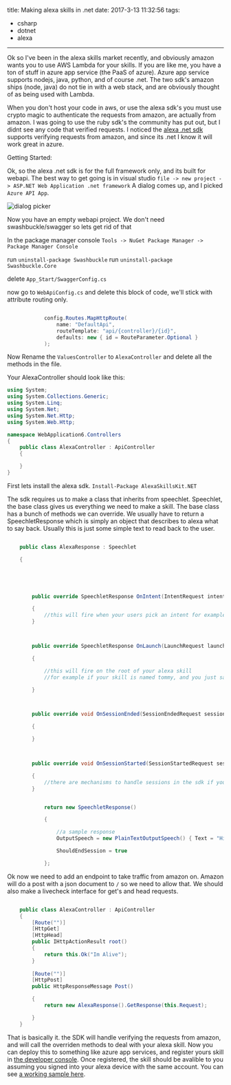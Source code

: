 title: Making alexa skills in .net
date: 2017-3-13 11:32:56
tags:
- csharp
- dotnet
- alexa
---

Ok so I've been in the alexa skills market recently, and obviously amazon wants you to use AWS Lambda for your skills. If you are like me, you have a ton of stuff in azure app service (the PaaS of azure). Azure app service supports nodejs, java, python, and of course .net. The two sdk's amazon ships (node, java) do not tie in with a web stack, and are obviously thought of as being used with Lambda. 
<!-- more -->
When you don't host your code in aws, or use the alexa sdk's you must use crypto magic to authenticate the requests from amazon, are actually from amazon. I was going to use the ruby sdk's the community has put out, but I didnt see any code that verified requests. I noticed the [alexa .net sdk](https://github.com/AreYouFreeBusy/AlexaSkillsKit.NET) supports verifying requests from amazon, and since its .net I know it will work great in azure.


Getting Started:

Ok, so the alexa .net sdk is for the full framework only, and its built for webapi. The best way to get going is in visual studio `file -> new project -> ASP.NET Web Application .net framework` A dialog comes up, and I picked `Azure API App`.

![dialog picker](dialog.png)

Now you have an empty webapi project. We don't need swashbuckle/swagger so lets get rid of that

In the package manager console `Tools -> NuGet Package Manager -> Package Manager Console`

run `uninstall-package Swashbuckle` 
run `uninstall-package Swashbuckle.Core` 

delete `App_Start/SwaggerConfig.cs`

now go to  `WebApiConfig.cs` and delete this block of code, we'll stick with attribute routing only.


```csharp 

			config.Routes.MapHttpRoute(
				name: "DefaultApi",
				routeTemplate: "api/{controller}/{id}",
				defaults: new { id = RouteParameter.Optional }
			);
```

Now Rename the `ValuesController` to `AlexaController` and delete all the methods in the file.


Your AlexaController should look like this:


```csharp
using System;
using System.Collections.Generic;
using System.Linq;
using System.Net;
using System.Net.Http;
using System.Web.Http;

namespace WebApplication6.Controllers
{
	public class AlexaController : ApiController
	{

	}
}


```


First lets install the alexa sdk. `Install-Package AlexaSkillsKit.NET`


The sdk requires us to make a class that inherits from speechlet. Speechlet, the base class gives us everything we need to make a skill. The base class has a bunch of methods we can override. We usually have to return a SpeechletResponse which is simply an object that describes to alexa what to say back. Usually this is just some simple text to read back to the user.

```csharp

	public class AlexaResponse : Speechlet

	{

		



		public override SpeechletResponse OnIntent(IntentRequest intentRequest, Session session)

		{
			//this will fire when your users pick an intent for example if your bot is named tommy and you say alexa ask tommy whats the weather today this will fire the weather intent
		}



		public override SpeechletResponse OnLaunch(LaunchRequest launchRequest, Session session)

		{

			//this will fire on the root of your alexa skill
			//for example if your skill is named tommy, and you just say alexa ask tommy, alexa open tommy, alexa tommy. This will fire with no commands

		}



		public override void OnSessionEnded(SessionEndedRequest sessionEndedRequest, Session session)

		{

		}



		public override void OnSessionStarted(SessionStartedRequest sessionStartedRequest, Session session)

		{
			//there are mechanisms to handle sessions in the sdk if you need it.
		}
```

```csharp

			return new SpeechletResponse()

			{

				//a sample response
				OutputSpeech = new PlainTextOutputSpeech() { Text = "Hi, my name is tommy" },

				ShouldEndSession = true

			};
```

Ok now we need to add an endpoint to take traffic from amazon on. Amazon will do a post with a json document to `/` so we need to allow that. We should also make a livecheck interface for get's and head requests.

```csharp

	public class AlexaController : ApiController
	{
		[Route("")]
		[HttpGet]
		[HttpHead]
		public IHttpActionResult root()
		{
			return this.Ok("Im Alive");
		}
		
		[Route("")]
		[HttpPost]
		public HttpResponseMessage Post()

		{
			return new AlexaResponse().GetResponse(this.Request);

		}
	}
```

That is basically it. the SDK will handle verifying the requests from amazon, and will call the overriden methods to deal with your alexa skill. Now you can deploy this to something like azure app services, and register yours skill in [the developer console](https://developer.amazon.com). Once registered, the skill should be avalible to you assuming you signed into your alexa device with the same account. You can see [a working sample here](https://github.com/TerribleDev/alexa-excuse.net).
